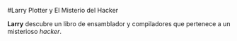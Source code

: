 #Larry Plotter y El Misterio del Hacker

**Larry** descubre un libro de ensamblador y compiladores que pertenece a un
misterioso *hacker*.

